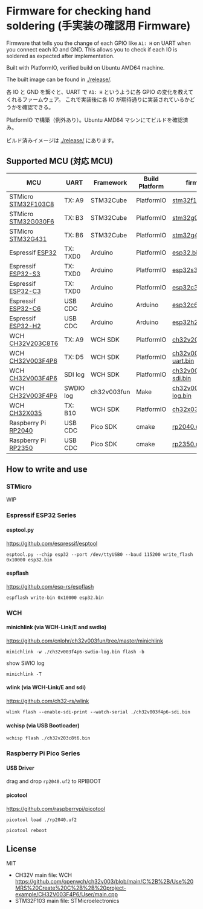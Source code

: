 # Firmware for checking hand soldering (手実装の確認用 Firmware)

Firmware that tells you the change of each GPIO like `A1: H` on UART when you connect each IO and GND.
This allows you to check if each IO is soldered as expected after implementation.

Built with PlatformIO, verified build on Ubuntu AMD64 machine.

The built image can be found in [./release/](./release/).

各 IO と GND を繋ぐと、UART で `A1: H` というように各 GPIO の変化を教えてくれるファームウェア。
これで実装後に各 IO が期待通りに実装されているかどうかを確認できる。

PlatformIO で構築（例外あり）。Ubuntu AMD64 マシンにてビルドを確認済み。

ビルド済みイメージは [./release/](./release/) にあります。

## Supported MCU (対応 MCU)

| MCU                                | UART      | Framework   | Build Platform | firmware |
| ---------------------------------- | --------- | ----------- | -------------- | -------- |
| STMicro [STM32F103C8](stm32f103c8) | TX: A9    | STM32Cube   | PlatformIO     | [stm32f103c8.bin](./release/stm32f103c8.bin) |
| STMicro [STM32G030F6](stm32g030f6) | TX: B3    | STM32Cube   | PlatformIO     | [stm32g030f6.bin](./release/stm32g030f6.bin) |
| STMicro [STM32G431](stm32g431)     | TX: B6    | STM32Cube   | PlatformIO     | [stm32g431.bin](./release/stm32g431.bin) |
| Espressif [ESP32](esp32)           | TX: TXD0  | Arduino     | PlatformIO     | [esp32.bin](./release/esp32.bin)            |
| Espressif [ESP32-S3](esp32s3)      | TX: TXD0  | Arduino     | PlatformIO     | [esp32s3.bin](./release/esp32s3.bin)         |
| Espressif [ESP32-C3](esp32c3)      | TX: TXD0  | Arduino     | PlatformIO     | [esp32c3.bin](./release/esp32c3.bin)         |
| Espressif [ESP32-C6](esp32c6)      | USB CDC   | Arduino     | Arduino        | [esp32c6.bin](./release/esp32c6.bin)         |
| Espressif [ESP32-H2](esp32h2)      | USB CDC   | Arduino     | Arduino        | [esp32h2.bin](./release/esp32h2.bin)         |
| WCH [CH32V203C8T6](ch32v203c8t6)   | TX: A9    | WCH SDK     | PlatformIO     | [ch32v203c8t6.bin](./release/ch32v203c8t6.bin) |
| WCH [CH32V003F4P6](ch32v003f4p6)   | TX: D5    | WCH SDK     | PlatformIO     | [ch32v003f4p6-uart.bin](./release/ch32v003f4p6-uart.bin) |
| WCH [CH32V003F4P6](ch32v003f4p6)   | SDI log   | WCH SDK     | PlatformIO     | [ch32v003f4p6-sdi.bin](./release/ch32v003f4p6-sdi.bin) |
| WCH [CH32V003F4P6](ch32v003-swd)   | SWDIO log | ch32v003fun | Make           | [ch32v003_swdio-log.bin](./release/ch32v003_swdio-log.bin) |
| WCH [CH32X035](ch32x035)           | TX: B10   | WCH SDK     | PlatformIO     | [ch32x035.bin](./release/ch32x035.bin)       |
| Raspberry Pi [RP2040](rp2040)       | USB CDC   | Pico SDK     | cmake        | [rp2040.uf2](./release/rp2040.uf2)           |
| Raspberry Pi [RP2350](rp2350)       | USB CDC   | Pico SDK     | cmake        | [rp2350.uf2](./release/rp2350.uf2)           |

## How to write and use

### STMicro

WIP

### Espressif ESP32 Series

#### esptool.py

https://github.com/espressif/esptool

```
esptool.py --chip esp32 --port /dev/ttyUSB0 --baud 115200 write_flash 0x10000 esp32.bin
```

#### espflash

https://github.com/esp-rs/espflash

```
espflash write-bin 0x10000 esp32.bin
```

### WCH

#### minichlink (via WCH-Link/E and swdio)

https://github.com/cnlohr/ch32v003fun/tree/master/minichlink

```
minichlink -w ./ch32v003f4p6-swdio-log.bin flash -b
```

show SWIO log

```
minichlink -T
```

#### wlink (via  WCH-Link/E and sdi)

https://github.com/ch32-rs/wlink

```
wlink flash --enable-sdi-print --watch-serial ./ch32v003f4p6-sdi.bin
```

#### wchisp (via USB Bootloader)

```
wchisp flash ./ch32v203c8t6.bin
```

### Raspberry Pi Pico Series

#### USB Driver

drag and drop `rp2040.uf2` to RPIBOOT

#### picotool

https://github.com/raspberrypi/picotool

```
picotool load ./rp2040.uf2

picotool reboot
```

## License

MIT

- CH32V main file: WCH https://github.com/openwch/ch32v003/blob/main/C%2B%2B/Use%20MRS%20Create%20C%2B%2B%20project-example/CH32V003F4P6/User/main.cpp
- STM32F103 main file: STMicroelectronics

